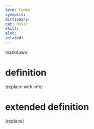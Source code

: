 ```yaml
---
term: Yumba
synopsis:
dictionary:
cat: Music
skill: 
also: 
related: 
---
```

markdown
# definition
(replace with info)
# extended definition
(replace)
